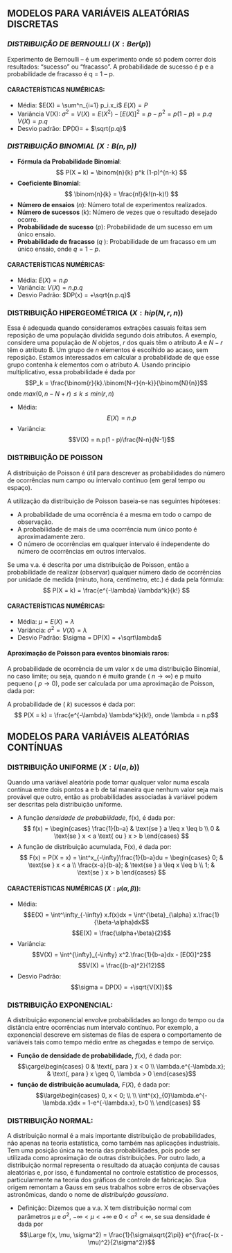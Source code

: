 
## MODELOS PARA VARIÁVEIS ALEATÓRIAS DISCRETAS

### *DISTRIBUIÇÃO DE BERNOULLI* $(X: Ber(p))$ 
Experimento de Bernoulli – é um experimento onde só podem correr dois resultados: “sucesso” ou “fracasso”. A probabilidade de sucesso é p e a probabilidade de fracasso é q = 1 – p.
#### CARACTERÍSTICAS NUMÉRICAS: 
- Média: 
	$E(X) = \sum^n_{i=1} p_i.x_i$
	$E(X) = P$
- Variância V(X): 
	${\sigma}^2 = V(X) = E(X^2) - [E(X)]^2 = p - p^2 = p(1-p) = p.q$  
	$V(X) = p.q$
- Desvio padrão: 
	DP(X)= + $\sqrt{p.q}$

### *DISTRIBUIÇÃO BINOMIAL ($X: B(n, p)$)*

- **Fórmula da Probabilidade Binomial**:$$ P(X = k) = \binom{n}{k} p^k (1-p)^{n-k} $$
- **Coeficiente Binomial**:$$ \binom{n}{k} = \frac{n!}{k!(n-k)!} $$
- **Número de ensaios** ($n$): Número total de experimentos realizados.
- **Número de sucessos** ($k$): Número de vezes que o resultado desejado ocorre.
- **Probabilidade de sucesso** ($p$): Probabilidade de um sucesso em um único ensaio.
- **Probabilidade de fracasso** ($q$ ): Probabilidade de um fracasso em um único ensaio, onde $q = 1 - p$.

#### CARACTERÍSTICAS NUMÉRICAS:

- Média:
	$E(X) = n.p$
- Variância:
	$V(X) = n.p.q$
- Desvio Padrão:
	$DP(x) = +\sqrt{n.p.q}$


### DISTRIBUIÇÃO HIPERGEOMÉTRICA $(X: hip(N,r,n))$
Essa é adequada quando consideramos extrações casuais feitas sem reposição de uma população dividida segundo dois atributos. 
A exemplo, considere uma população de $N$ objetos, $r$ dos quais têm o atributo $A$ e $N - r$ têm o atributo B. Um grupo de $n$ elementos é escolhido ao acaso, sem reposição. Estamos interessados em calcular a probabilidade de que esse grupo contenha $k$ elementos com o atributo $A$. Usando  principio multiplicativo, essa probabilidade é dada por $$P_k = \frac{\binom{r}{k}.\binom{N-r}{n-k}}{\binom{N}{n}}$$
onde $max(0, n-N+r) \leq k \leq min(r, n)$

- Média:$$E(X) = n.p$$
- Variância: $$V(X) = n.p(1 - p)\frac{N-n}{N-1}$$
### **DISTRIBUIÇÃO DE POISSON**

A distribuição de Poisson é útil para descrever as probabilidades do número de ocorrências num campo ou intervalo contínuo (em geral tempo ou espaço).

A utilização da distribuição de Poisson baseia-se nas seguintes hipóteses:  
- A probabilidade de uma ocorrência é a mesma em todo o campo de observação.
-  A probabilidade de mais de uma ocorrência num único ponto é aproximadamente zero. 
- O número de ocorrências em qualquer intervalo é independente do número de ocorrências em outros intervalos. 

Se uma v.a. é descrita por uma distribuição de Poisson, então a probabilidade de realizar (observar) qualquer número dado de ocorrências por unidade de medida (minuto, hora, centímetro, etc.) é dada pela fórmula:$$ P(X = k) = \frac{e^{-\lambda} \lambda^k}{k!} $$
#### CARACTERÍSTICAS NUMÉRICAS:

- Média: 
	$\mu = E(X) = \lambda$
- Variância:
	$\sigma^2 = V(X) = \lambda$
- Desvio Padrão:
	$\sigma = DP(X) = +\sqrt\lambda$

#### Aproximação de Poisson para eventos binomiais raros: 
A probabilidade de ocorrência de um valor x de uma distribuição Binomial, no caso limite; ou seja, quando n é muito grande ( $n → \infty$) e p muito pequeno ( $p → 0$), pode ser calculada por uma aproximação de Poisson, dada por:

  A probabilidade de ( $k$) sucessos é dada por:
  $$ P(X = k) = \frac{e^{-\lambda} \lambda^k}{k!}, onde \lambda = n.p$$

## MODELOS PARA VARIÁVEIS ALEATÓRIAS CONTÍNUAS

### DISTRIBUIÇÃO UNIFORME ($X: U(a,b)$)
Quando uma variável aleatória pode tomar qualquer valor numa escala contínua entre dois pontos a e b de tal maneira que nenhum valor seja mais provável que outro, então as probabilidades associadas à variável podem ser descritas pela distribuição uniforme.
- A função *densidade de probabilidade*, f(x), é dada por:$$
f(x) = 
\begin{cases} 
\frac{1}{b-a} & \text{se } a \leq x \leq b \\
0 & \text{se } x < a \text{ ou } x > b
\end{cases}
$$
- A função de distribuição acumulada, F(x), é dada por:$$
F(x) = P(X = x) = \int^x_{-\infty}\frac{1}{b-a}du = 
\begin{cases} 
0; & \text{se } x < a \\
\frac{x-a}{b-a}; & \text{se } a \leq x \leq b \\
1; & \text{se } x > b 
\end{cases}
$$
#### CARACTERÍSTICAS NUMÉRICAS $(X: \mu(\alpha, \beta))$:
- Média: $$E(X) = \int^\infty_{-\infty} x.f(x)dx = \int^{\beta}_{\alpha} x.\frac{1}{\beta-\alpha}dx$$$$E(X) = \frac{\alpha+\beta}{2}$$
- Variância:$$V(X) = \int^{\infty}_{-\infty} x^2.\frac{1}{b-a}dx - [E(X)]^2$$$$V(X) = \frac{(b-a)^2}{12}$$
- Desvio Padrão:$$\sigma = DP(X) = +\sqrt{V(X)}$$
### DISTRIBUIÇÃO EXPONENCIAL:
A distribuição exponencial envolve probabilidades ao longo do tempo ou da distância entre ocorrências num intervalo contínuo. Por exemplo, a exponencial descreve em sistemas de filas de espera o comportamento de variáveis tais como tempo médio entre as chegadas e tempo de serviço.

- **Função de densidade de probabilidade,** $f(x)$, é dada por:$$\çarge\begin{cases} 
0 & \text{, para } x < 0 \\
\lambda.e^{-\lambda.x}; & \text{, para } x \geq 0, \lambda > 0 
\end{cases}$$
- **função de distribuição acumulada,** $F(X)$, é dada por:$$\large\begin{cases}
0, x < 0; \\
\\
\int^{x}_{0}\lambda.e^{-\lambda.x}dx = 1-e^{-\lambda.x}, t>0
\\
\end{cases}
$$
### DISTRIBUIÇÃO NORMAL:
A distribuição normal é a mais importante distribuição de probabilidades, não apenas na teoria estatística, como também nas aplicações industriais. Tem uma posição única na teoria das probabilidades, pois pode ser utilizada como aproximação de outras distribuições. Por outro lado, a distribuição normal representa o resultado da atuação conjunta de causas aleatórias e, por isso, é fundamental no controle estatístico de processos, particularmente na teoria dos gráficos de controle de fabricação. Sua origem remontam a Gauss em seus trabalhos sobre erros de observações astronômicas, dando o nome de *distribuição gaussiana*.
- Definição: Dizemos que a v.a. X tem distribuição normal com parâmetros $\mu$ e $\sigma^2$, $-\infty < \mu < +\infty$ e $0 < \sigma^2 < \infty$, se sua densidade é dada por $$\Large f(x, \mu, \sigma^2) = \frac{1}{\sigma\sqrt{2\pi}} e^{\frac{-(x - \mu)^2}{2\sigma^2}}$$


